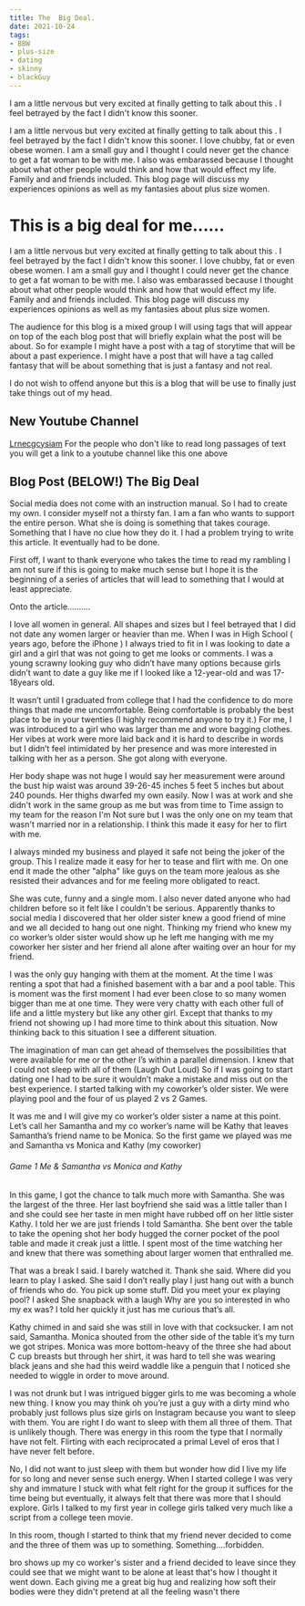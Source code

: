 ```yaml
---
title: The  Big Deal.
date: 2021-10-24
tags:
- BBW
- plus-size
- dating
- skinny
- blackGuy
---
```

I am a little nervous  but very excited at finally getting to talk about this .  I feel betrayed by the fact I didn't know this sooner. 
<!-- excerpt -->
I am a little nervous  but very excited at finally getting to talk about this .  I feel betrayed by the fact I didn't know this sooner. 
I love  chubby, fat or even  obese women. I am a small guy and I thought I could never get the chance to get a fat woman to  be with me.
I also was embarassed because I thought about what other people would think and how that would effect my life. Family and and friends included.
This blog page will discuss my experiences opinions as well as my fantasies about  plus size women.

# This is a big deal for me......

I am a little nervous  but very excited at finally getting to talk about this .  I feel betrayed by the fact I didn't know this sooner. 
I love  chubby, fat or even  obese women. I am a small guy and I thought I could never get the chance to get a fat woman to  be with me.
I also was embarassed because I thought about what other people would think and how that would effect my life. Family and and friends included.
This blog page will discuss my experiences opinions as well as my fantasies about  plus size women.

The audience for this blog is a mixed group I will  using tags that will appear on top of the each blog post that will briefly explain what the
post will be about. So for example  I might have a post with a tag of storytime that will  be about a past experience.
I might have a post that will have  a tag called fantasy that will be about something that is  just a fantasy and not real.

I do not wish to offend anyone but this is a blog that will be use to finally just take things out of my head.

## New Youtube Channel 

[Lrnecgcysiam](https://www.youtube.com/channel/UCWj9gl8w4EQJbP9KTyogCxQ)
For the people who don't like to read long passages of text you will get a link to a youtube channel like this one above

## Blog Post (BELOW!) The Big Deal

Social media does not come with an instruction manual. So I had to create my own.  I consider myself not a thirsty fan. I am a fan who wants to support the entire person. What she is doing is something that takes courage.  Something that I have no clue how they do it. I had a problem trying to write this article. It eventually had to be done.

First off,  I want to thank everyone who takes the time to read my rambling I am not sure if this is going to make much sense but I hope it is the beginning of a series of articles that will lead to something that I would at least appreciate. 

Onto the article……….

I love all  women in general. All shapes and sizes but I feel betrayed that I did not date any women larger or heavier than me. When I was in High School ( years ago, before the iPhone ) I always tried to fit in I was looking to date a girl and a girl that was not going to get me looks or comments. I was a young scrawny looking guy who didn’t have many options because girls didn’t want to date a guy like me if I looked like a 12-year-old and was 17-18years old. 

It wasn’t until I graduated from college that I had the confidence to do more things that made me uncomfortable. Being comfortable is probably the best place to be in your twenties (I highly recommend anyone to try it.)  For me, I was introduced to a girl who was larger than me and wore bagging clothes. Her vibes at work were more laid back and it is hard to describe in words but I didn’t feel intimidated by her presence and was more interested in talking with her as a person. She got along with everyone.

Her body shape was not huge I would say her measurement were around the bust hip waist was around 39-26-45 inches 5 feet 5 inches but about 240 pounds. Her thighs dwarfed my own easily. Now I was at work and she didn't work in the same group as me but was from time to
Time assign to my team for the reason I'm
Not sure but I was the only one on my team that wasn't married nor in a relationship. I think this made it easy for her to flirt with me.

I always minded my business and played it safe not being the joker of the group. This I realize made it easy for her to tease and flirt with me. On one end it made the other "alpha" like guys on the team more jealous as she resisted their advances and for me feeling more obligated to react.

She was cute, funny and a single mom. I also never dated anyone who had children before so it felt like I couldn't be serious. Apparently thanks to social media I discovered that her older sister knew a good friend of mine and we all decided to hang out one night.  Thinking my friend who knew my co worker’s older sister would show up he left me hanging with me my coworker her sister and her friend all alone after waiting over an hour for my friend.

I was the only guy hanging with them at the moment. At the time I was renting a spot that had a finished basement with a bar and a pool table. This is moment was the first moment I had ever been close to so many women bigger than me at one time. They were very chatty with each other full of life and a little mystery but like any other girl. Except that thanks to my friend not showing up I had more time to think about this situation.  Now thinking back to this situation I see a different situation. 

The imagination of man can get ahead of themselves the possibilities that were available for me or the other I’s within a parallel dimension.  I knew that I could not sleep with all of them (Laugh Out Loud) So if I was going to start dating one I had to be sure it wouldn’t make a mistake and miss out on the best experience.
I started talking with my coworker’s older sister. We were playing pool and the four of us played 2 vs 2
Games.

It was me and I will give my co worker’s older sister a name at this point. Let’s call her Samantha and my co worker’s name will be Kathy that leaves Samantha’s friend name to be Monica. So the first game we played was me and Samantha vs Monica and Kathy (my coworker)

###### Game 1 Me & Samantha vs Monica and Kathy

In this game, I got the chance to talk much more with Samantha. She was the largest of the three. Her last boyfriend she said was a little taller than I and she could see her taste in men might have rubbed off on her little sister Kathy. I told her we are just friends I told Samantha. She bent over the table to take the opening shot her body hugged the corner pocket of the pool table and made it creak just a little. I spent most of the time watching her and knew that there was something about larger women that enthralled me.

That was a break I said. I barely watched it. Thank she said. Where did you learn to play  I asked. She said I don’t really play I just hang out with a bunch of friends who do. You pick up some stuff. Did you meet your ex playing pool?  I asked She snapback with a laugh Why are you so interested in who my ex was? I told her quickly it just has me curious that’s all. 

Kathy chimed in and said she was still in love with that cocksucker. I am not said, Samantha. Monica shouted from the other side of the table it’s my turn we got stripes. Monica was more bottom-heavy of the three she had about C cup breasts but through her shirt, it was hard to tell she was wearing black jeans and she had this weird waddle like a penguin that I noticed she needed to wiggle in order to move around.  

I was not drunk but I was intrigued bigger girls to me was becoming a whole new thing. I know you may think oh you’re just a guy with a dirty mind who probably just follows plus size girls on Instagram because you want to sleep with them.  You are right I do want to sleep with them all three of them. That is unlikely though. 
There was energy in this room the type that I normally have not felt. Flirting with each reciprocated a primal 
Level of eros that I have never felt before. 

No, I did not want to just sleep with them but wonder how did I live my life for so long and never sense such energy. When I started college I was very shy and immature I stuck with what felt right for the group it suffices for the time being but eventually, it always felt that there was more that I should explore. Girls I talked to my first year in college girls talked very much like a script from a college teen movie. 

In this room, though I started to think that my friend never decided to come and the three of them was up to something. Something….forbidden.

bro shows up my co worker's sister and a friend decided to leave since they could see that we might want to be alone at least that's how I thought it went down.  Each giving me a great big hug and realizing how soft their bodies were they didn't pretend at all the feeling wasn't there
